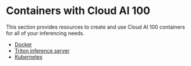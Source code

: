 # Containers with Cloud AI 100 

This section provides resources to create and use Cloud AI 100 containers for all of your inferencing needs. 

- [Docker](docker/Docker.md) 
- [Triton inference server](../Inference-Workflow/model-execution/Triton-Inference-Server-Support.md)
- [Kubernetes](k8s/k8s.md) 

